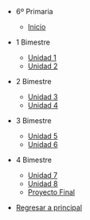 - 6º Primaria

  - [Inicio](6-primaria/inicio)

- 1 Bimestre

  - [Unidad 1](6-primaria/unidad-1.md)
  - [<i class="bi bi-arrow-right-square"></i> Unidad 2](6-primaria/unidad-2.md)

- 2 Bimestre 

  - [Unidad 3](6-primaria/unidad-3.md)
  - [Unidad 4](6-primaria/unidad-4.md)

- 3 Bimestre

  - [Unidad 5](6-primaria/unidad-5.md)
  - [Unidad 6](6-primaria/unidad-6.md)

- 4 Bimestre

  - [Unidad 7](6-primaria/unidad-7.md)
  - [Unidad 8](6-primaria/unidad-8.md)
  - [Proyecto Final](6-primaria/proyecto-final.md)

- [Regresar a principal](/)


